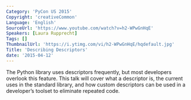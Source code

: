 ```yaml
---
Category: 'PyCon US 2015'
Copyright: 'creativeCommon'
Language: 'English'
SourceUrl: 'https://www.youtube.com/watch?v=h2-WPwGnHqE'
Speakers: [Laura Rupprecht]
Tags: []
ThumbnailUrl: 'https://i.ytimg.com/vi/h2-WPwGnHqE/hqdefault.jpg'
Title: 'Describing Descriptors'
date: '2015-04-12'
---
```

The Python library uses descriptors frequently, but most developers overlook this feature. This talk will cover what a descriptor is, the current uses in the standard library, and how custom descriptors can be used in a developer’s toolset to eliminate repeated code.
